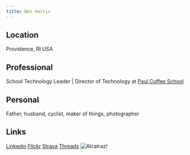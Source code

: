 ```yaml
---
title: Ben Harris
---
```

<link rel="stylesheet" href="{{ site.baseurl }}/assets/css/adds.css">

## Location
Providence, RI USA 

## Professional
School Technology Leader | Director of Technology at [Paul Cuffee School](https://www.paulcuffee.org)

## Personal
Father, husband, cyclist, maker of things, photographer

## Links
[Linkedin](https://www.linkedin.com/in/benjaminharris/)
[Flickr](https://www.flickr.com/photos/benshead/)
[Strava](https://www.strava.com/athletes/2542158)
[Threads](https://www.threads.net/@benshead)
![Alcatraz!](https://farm5.static.flickr.com/4669/38870572175_9a4ab24984_z.jpg")
